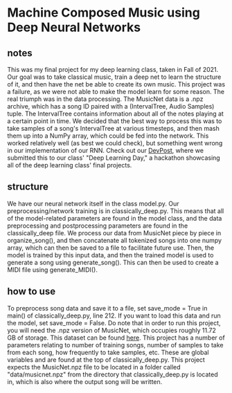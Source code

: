 # Machine Composed Music using Deep Neural Networks

## notes

This was my final project for my deep learning class, taken in Fall of 2021. Our goal was to take classical music, train a deep net to learn the structure of it, and then have the net be able to create its own music. This project was a failure, as we were not able to make the model learn for some reason. The real triumph was in the data processing. The MusicNet data is a .npz archive, which has a song ID paired with a (IntervalTree, Audio Samples) tuple. The IntervalTree contains information about all of the notes playing at a certain point in time. We decided that the best way to process this was to take samples of a song's IntervalTree at various timesteps, and then mash them up into a NumPy array, which could be fed into the network. This worked relatively well (as best we could check), but something went wrong in our implementation of our RNN. Check out our [DevPost](https://devpost.com/software/machine-composed-music-using-deep-neural-networks), where we submitted this to our class' "Deep Learning Day," a hackathon showcasing all of the deep learning class' final projects.


## structure

We have our neural network itself in the class model.py. Our preprocessing/network training is in
classically_deep.py. This means that all of the model-related parameters are found in the model class,
and the data preprocessing and postprocessing parameters are found in the classically_deep file. We
process our data from MusicNet piece by piece in organize_song(), and then concatenate all tokenized
songs into one numpy array, which can then be saved to a file to facilitate future use. Then, the model
is trained by this input data, and then the trained model is used to generate a song using generate_song().
This can then be used to create a MIDI file using generate_MIDI().

## how to use

To preprocess song data and save it to a file, set save_mode = True in main() of classically_deep.py,
line 212. If you want to load this data and run the model, set save_mode = False. Do note that in order
to run this project, you will need the .npz version of MusicNet, which occupies roughly 11.72 GB of storage.
This dataset can be found [here](https://www.kaggle.com/imsparsh/musicnet-dataset?select=musicnet.npz).
This project has a number of parameters relating to number of training songs, number of samples to take from
each song, how frequently to take samples, etc. These are global variables and are found at the top of
classically_deep.py. This project expects the MusicNet.npz file to be located in a folder called "data/musicnet.npz"
from the directory that classically_deep.py is located in, which is also where the output song will be written.
